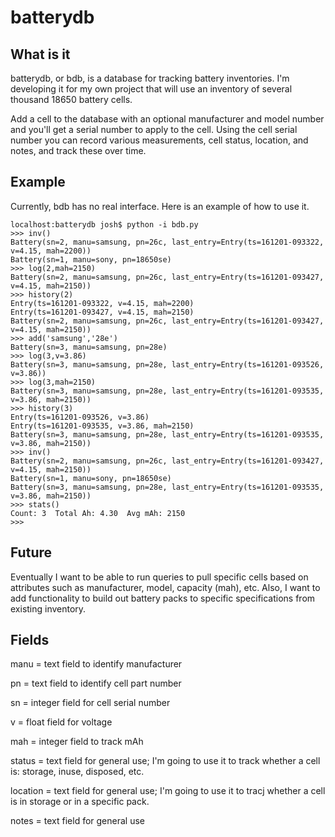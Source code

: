 # batterydb

## What is it

batterydb, or bdb, is a database for tracking battery inventories.  I'm developing it for my own project that will use an inventory of several thousand 18650 battery cells.

Add a cell to the database with an optional manufacturer and model number and you'll get a serial number to apply to the cell.  Using the cell serial number you can record various measurements, cell status, location, and notes, and track these over time.

## Example

Currently, bdb has no real interface.  Here is an example of how to use it.

    localhost:batterydb josh$ python -i bdb.py
    >>> inv()
    Battery(sn=2, manu=samsung, pn=26c, last_entry=Entry(ts=161201-093322, v=4.15, mah=2200))
    Battery(sn=1, manu=sony, pn=18650se)
    >>> log(2,mah=2150)
    Battery(sn=2, manu=samsung, pn=26c, last_entry=Entry(ts=161201-093427, v=4.15, mah=2150))
    >>> history(2)
    Entry(ts=161201-093322, v=4.15, mah=2200)
    Entry(ts=161201-093427, v=4.15, mah=2150)
    Battery(sn=2, manu=samsung, pn=26c, last_entry=Entry(ts=161201-093427, v=4.15, mah=2150))
    >>> add('samsung','28e')
    Battery(sn=3, manu=samsung, pn=28e)
    >>> log(3,v=3.86)
    Battery(sn=3, manu=samsung, pn=28e, last_entry=Entry(ts=161201-093526, v=3.86))
    >>> log(3,mah=2150)
    Battery(sn=3, manu=samsung, pn=28e, last_entry=Entry(ts=161201-093535, v=3.86, mah=2150))
    >>> history(3)
    Entry(ts=161201-093526, v=3.86)
    Entry(ts=161201-093535, v=3.86, mah=2150)
    Battery(sn=3, manu=samsung, pn=28e, last_entry=Entry(ts=161201-093535, v=3.86, mah=2150))
    >>> inv()
    Battery(sn=2, manu=samsung, pn=26c, last_entry=Entry(ts=161201-093427, v=4.15, mah=2150))
    Battery(sn=1, manu=sony, pn=18650se)
    Battery(sn=3, manu=samsung, pn=28e, last_entry=Entry(ts=161201-093535, v=3.86, mah=2150))
    >>> stats()
    Count: 3  Total Ah: 4.30  Avg mAh: 2150
    >>>

## Future

Eventually I want to be able to run queries to pull specific cells based on attributes such as manufacturer, model, capacity (mah), etc.  Also, I want to add functionality to build out battery packs to specific specifications from existing inventory.

## Fields

manu = text field to identify manufacturer

pn = text field to identify cell part number

sn = integer field for cell serial number

v = float field for voltage
 
mah = integer field to track mAh
 
status = text field for general use; I'm going to use it to track whether a cell is: storage, inuse, disposed, etc.

location = text field for general use; I'm going to use it to tracj whether a cell is in storage or in a specific pack.

notes = text field for general use
